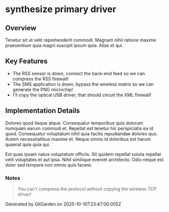 # synthesize primary driver

## Overview
Tenetur sit ut velit reprehenderit commodi. Magnam nihil ratione maxime praesentium quia magni suscipit ipsum quia. Alias et qui.

## Key Features
- The RSS sensor is down, connect the back-end feed so we can compress the RSS firewall!
- The SMS application is down, bypass the wireless matrix so we can generate the PNG microchip!
- I'll copy the optical USB driver, that should circuit the XML firewall!

## Implementation Details
Dolores quod itaque atque. Consequatur temporibus quis dolorum numquam earum commodi et. Repellat est tenetur hic perspiciatis ea id quod. Consequatur voluptatum nihil quia facilis repudiandae dolores quo. Autem necessitatibus maxime et. Neque omnis id doloribus est harum quaerat quia quia qui.
 Est quas ipsam natus voluptatum officiis. Sit quidem repellat soluta repellat velit voluptates et aut ipsa. Nihil similique eveniet architecto. Odio neque est dolor sed tempore non omnis quis facere.

### Notes
> You can't compress the protocol without copying the wireless TCP driver!

Generated by GitGarden on 2025-10-10T23:47:00.005Z